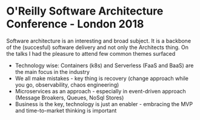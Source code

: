 # O'Reilly Software Architecture Conference - London 2018

Software architecture is an interesting and broad subject. It is a backbone of the (succesful) software delivery and not only the Architects thing. On the talks I had the pleasure to attend few common themes surfaced

- Technology wise: Containers (k8s) and Serverless (FaaS and BaaS) are the main focus in the industry
- We all make mistakes - key thing is recovery (change approach while you go, observability, chaos engineering)
- Microservices as an approach - especially in event-driven approach (Message Broakers, Queues, NoSql Stores)
- Business is the key, technology is just an enabler - embracing the MVP and time-to-market thinking is important


